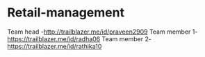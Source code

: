 # Retail-management
Team head -http://trailblazer.me/id/praveen2909
Team member 1-https://trailblazer.me/id/radha06
Team member 2-https://trailblazer.me/id/rathika10
